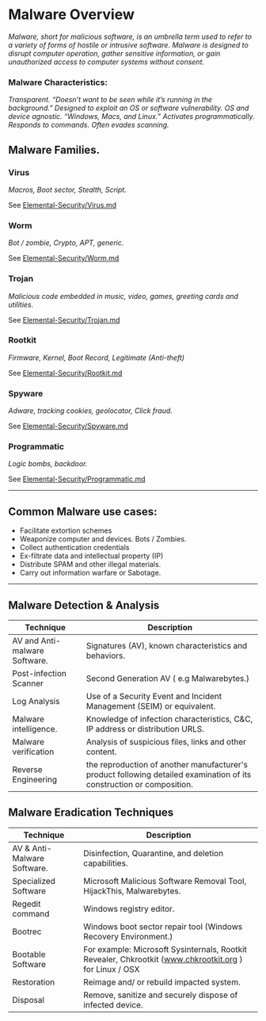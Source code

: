 # Malware Overview

*Malware, short for malicious software, is an umbrella term used to refer to a variety of forms of hostile or intrusive software. Malware is designed to disrupt computer operation, gather sensitive information, or gain unauthorized access to computer systems without consent.*

### Malware Characteristics:
*Transparent. “Doesn’t want to be seen while it’s running in the background.” Designed to exploit an OS or software vulnerability. OS and device agnostic. “Windows, Macs, and Linux.” Activates programmatically. Responds to commands.  Often evades scanning.*

## Malware Families.

### Virus
*Macros, Boot sector, Stealth, Script.*

See [Elemental-Security/Virus.md](https://github.com/Mackjordan/Elemental-Security/blob/master/Virus.md)

### Worm
*Bot / zombie, Crypto, APT, generic.*

See [Elemental-Security/Worm.md](https://github.com/Mackjordan/Elemental-Security/blob/master/Worm.md)

### Trojan
*Malicious code embedded in music, video, games, greeting cards and utilities.*

See [Elemental-Security/Trojan.md](https://github.com/Mackjordan/Elemental-Security/blob/master/Trojan.md)

### Rootkit
*Firmware, Kernel, Boot Record, Legitimate (Anti-theft)*

See [Elemental-Security/Rootkit.md](https://github.com/Mackjordan/Elemental-Security/blob/master/Rootkit.md)

### Spyware
*Adware, tracking cookies, geolocator, Click fraud.*

See [Elemental-Security/Spyware.md](https://github.com/Mackjordan/Elemental-Security/blob/master/Spyware.md)

### Programmatic
*Logic bombs, backdoor.*

See [Elemental-Security/Programmatic.md](https://github.com/Mackjordan/Elemental-Security/blob/master/Programmatic.md)

___
## Common Malware use cases:

* Facilitate extortion schemes
* Weaponize computer and devices. Bots / Zombies.
* Collect authentication credentials
* Ex-filtrate data and intellectual property (IP)
* Distribute SPAM and other illegal materials.
* Carry out information warfare or Sabotage.
____
## Malware Detection & Analysis

| Technique | Description |
|-----------|-------------|
| AV and Anti-malware Software.| Signatures (AV), known characteristics and behaviors.|
| Post-infection Scanner | Second Generation AV ( e.g Malwarebytes.) |
| Log Analysis | Use of a Security Event and Incident Management (SEIM) or equivalent.
| Malware intelligence.| Knowledge of infection characteristics, C&C, IP address or distribution URLS.|    
| Malware verification | Analysis of suspicious files, links and other content.|
|Reverse Engineering | the reproduction of another manufacturer's product following detailed examination of its construction or composition. |

## Malware Eradication Techniques
| Technique | Description |
|-----------|-------------|
| AV & Anti-Malware Software.| Disinfection, Quarantine, and deletion capabilities.|
| Specialized Software | Microsoft Malicious Software Removal Tool, HijackThis, Malwarebytes.|
| Regedit command | Windows registry editor.|
| Bootrec | Windows boot sector repair tool (Windows Recovery Environment.)
| Bootable Software| For example: Microsoft Sysinternals, Rootkit Revealer, Chkrootkit (www.chkrootkit.org ) for Linux / OSX |
| Restoration | Reimage and/ or rebuild impacted system.|
| Disposal | Remove, sanitize and securely dispose of infected device.|
